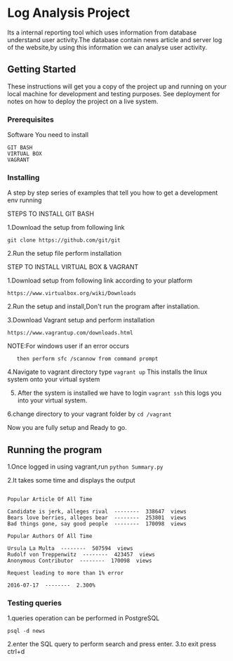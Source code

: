 # Log Analysis Project

Its a internal reporting tool which uses information from database understand user activity.The database contain news article and server log of the website,by using this information we can analyse user activity.

## Getting Started

These instructions will get you a copy of the project up and running on your local machine for development and testing purposes. See deployment for notes on how to deploy the project on a live system.

### Prerequisites

Software You need to install

```
GIT BASH
VIRTUAL BOX
VAGRANT
```

### Installing

A step by step series of examples that tell you how to get a development env running

STEPS TO INSTALL GIT BASH
 
1.Download the setup from following link
```
git clone https://github.com/git/git 
```
2.Run the setup file perform installation

STEP TO INSTALL VIRTUAL BOX & VAGRANT

1.Download setup from following link according to your platform
```
https://www.virtualbox.org/wiki/Downloads
```
2.Run the setup and install,Don't run the program after installation.

3.Download Vagrant setup and perform installation 
```
https://www.vagrantup.com/downloads.html 
```
NOTE:For windows user if an error occurs
```The Windows Installer Service Could Not Be Accessed---
   then perform sfc /scannow from command prompt
```
4.Navigate to vagrant directory type
```vagrant up```
This installs the linux system onto your virtual system

5. After the system is installed we have to login
```vagrant ssh```
this logs you into your virtual system.

6.change directory to your vagrant folder by 
```cd /vagrant```

Now you are fully setup and Ready to go.


## Running the program

1.Once logged in using vagrant,run 
```python Summary.py```

2.It takes some time and displays the output 
```LOG ANALYSIS

Popular Article Of All Time

Candidate is jerk, alleges rival  --------  338647  views
Bears love berries, alleges bear  --------  253801  views
Bad things gone, say good people  --------  170098  views

Popular Authors Of All Time

Ursula La Multa  --------  507594  views
Rudolf von Treppenwitz  --------  423457  views
Anonymous Contributor  --------  170098  views

Request leading to more than 1% error

2016-07-17  --------  2.300%
```

### Testing queries

1.queries operation can be performed in PostgreSQL

```
psql -d news
```
2.enter the SQL query to perform search and press enter.
3.to exit press ctrl+d 